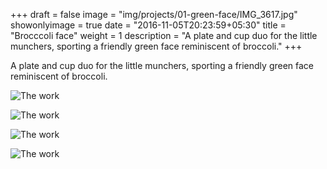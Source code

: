 +++
draft = false
image = "img/projects/01-green-face/IMG_3617.jpg"
showonlyimage = true
date = "2016-11-05T20:23:59+05:30"
title = "Brocccoli face"
weight = 1
description = "A plate and cup duo for the little munchers, sporting a friendly green face reminiscent of broccoli."
+++

A plate and cup duo for the little munchers, sporting a friendly green face reminiscent of broccoli.

![The work][1]

![The work][2]

![The work][3]

![The work][4]


[1]: /img/projects/01-green-face/IMG_3617.jpg
[2]: /img/projects/01-green-face/IMG_3621.jpg
[3]: /img/projects/01-green-face/IMG_3630.jpg
[4]: /img/projects/01-green-face/IMG_3638.jpg